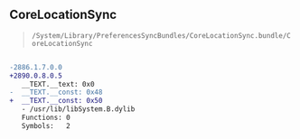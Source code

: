 ## CoreLocationSync

> `/System/Library/PreferencesSyncBundles/CoreLocationSync.bundle/CoreLocationSync`

```diff

-2886.1.7.0.0
+2890.0.8.0.5
   __TEXT.__text: 0x0
-  __TEXT.__const: 0x48
+  __TEXT.__const: 0x50
   - /usr/lib/libSystem.B.dylib
   Functions: 0
   Symbols:   2

```
